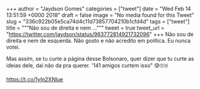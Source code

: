 
+++
author = "Jaydson Gomes"
categories = ["tweet"]
date = "Wed Feb 14 13:51:59 +0000 2018"
draft = false
image = "No media found for this Tweet"
slug = "336c922b05e5ca74d4c11d73857704210b1cfd4d"
tags = ["tweet"]
title = """Não sou de direita e nem ..."""
tweet = true
tweet_url = "https://twitter.com/jaydson/status/963772814921732096"
+++
Não sou de direita e nem de esquerda. Não gosto e não acredito em política. Eu nunca votei.

Mas assim, se tu curte a página desse Bolsonaro, quer dizer que tu curte as ideias dele, daí não da pra querer.
'141 amigos curtem isso" 😰🙄☠️

https://t.co/1yIn2XNlue
